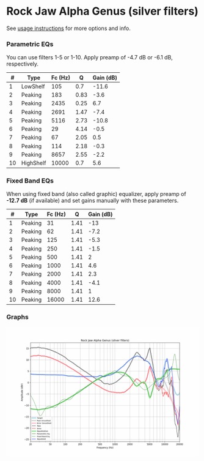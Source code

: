 # Rock Jaw Alpha Genus (silver filters)
See [usage instructions](https://github.com/jaakkopasanen/AutoEq#usage) for more options and info.

### Parametric EQs
You can use filters 1-5 or 1-10. Apply preamp of -4.7 dB or -6.1 dB, respectively.

|   # | Type      |   Fc (Hz) |    Q |   Gain (dB) |
|-----|-----------|-----------|------|-------------|
|   1 | LowShelf  |       105 | 0.7  |       -11.6 |
|   2 | Peaking   |       183 | 0.83 |        -3.6 |
|   3 | Peaking   |      2435 | 0.25 |         6.7 |
|   4 | Peaking   |      2691 | 1.47 |        -7.4 |
|   5 | Peaking   |      5116 | 2.73 |       -10.8 |
|   6 | Peaking   |        29 | 4.14 |        -0.5 |
|   7 | Peaking   |        67 | 2.05 |         0.5 |
|   8 | Peaking   |       114 | 2.18 |        -0.3 |
|   9 | Peaking   |      8657 | 2.55 |        -2.2 |
|  10 | HighShelf |     10000 | 0.7  |         5.6 |

### Fixed Band EQs
When using fixed band (also called graphic) equalizer, apply preamp of **-12.7 dB** (if available) and set gains manually with these parameters.

|   # | Type    |   Fc (Hz) |    Q |   Gain (dB) |
|-----|---------|-----------|------|-------------|
|   1 | Peaking |        31 | 1.41 |       -13   |
|   2 | Peaking |        62 | 1.41 |        -7.2 |
|   3 | Peaking |       125 | 1.41 |        -5.3 |
|   4 | Peaking |       250 | 1.41 |        -1.5 |
|   5 | Peaking |       500 | 1.41 |         2   |
|   6 | Peaking |      1000 | 1.41 |         4.6 |
|   7 | Peaking |      2000 | 1.41 |         2.3 |
|   8 | Peaking |      4000 | 1.41 |        -4.1 |
|   9 | Peaking |      8000 | 1.41 |         1   |
|  10 | Peaking |     16000 | 1.41 |        12.6 |

### Graphs
![](./Rock%20Jaw%20Alpha%20Genus%20(silver%20filters).png)
